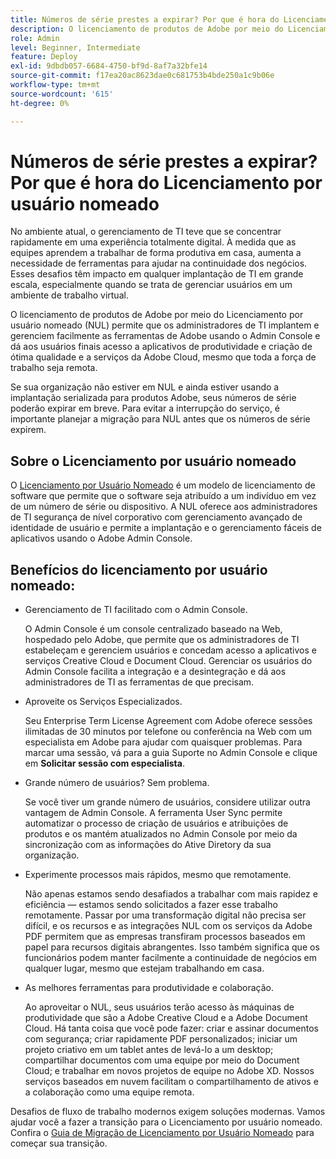 ```yaml
---
title: Números de série prestes a expirar? Por que é hora do Licenciamento por usuário nomeado
description: O licenciamento de produtos de Adobe por meio do Licenciamento por usuário nomeado (NUL) permite que os administradores de TI implantem e gerenciem facilmente as ferramentas de Adobe usando o Admin Console e dá aos usuários finais acesso aos aplicativos de produtividade e criação de classe mundial e aos serviços da Adobe Cloud, mesmo que toda a força de trabalho seja remota
role: Admin
level: Beginner, Intermediate
feature: Deploy
exl-id: 9dbdb057-6684-4750-bf9d-8af7a32bfe14
source-git-commit: f17ea20ac8623dae0c681753b4bde250a1c9b06e
workflow-type: tm+mt
source-wordcount: '615'
ht-degree: 0%

---
```


# Números de série prestes a expirar? Por que é hora do Licenciamento por usuário nomeado

No ambiente atual, o gerenciamento de TI teve que se concentrar rapidamente em uma experiência totalmente digital. À medida que as equipes aprendem a trabalhar de forma produtiva em casa, aumenta a necessidade de ferramentas para ajudar na continuidade dos negócios. Esses desafios têm impacto em qualquer implantação de TI em grande escala, especialmente quando se trata de gerenciar usuários em um ambiente de trabalho virtual.

O licenciamento de produtos de Adobe por meio do Licenciamento por usuário nomeado (NUL) permite que os administradores de TI implantem e gerenciem facilmente as ferramentas de Adobe usando o Admin Console e dá aos usuários finais acesso a aplicativos de produtividade e criação de ótima qualidade e a serviços da Adobe Cloud, mesmo que toda a força de trabalho seja remota.

Se sua organização não estiver em NUL e ainda estiver usando a implantação serializada para produtos Adobe, seus números de série poderão expirar em breve. Para evitar a interrupção do serviço, é importante planejar a migração para NUL antes que os números de série expirem.

## Sobre o Licenciamento por usuário nomeado

O [Licenciamento por Usuário Nomeado](https://helpx.adobe.com/enterprise/using/licensing.html) é um modelo de licenciamento de software que permite que o software seja atribuído a um indivíduo em vez de um número de série ou dispositivo. A NUL oferece aos administradores de TI segurança de nível corporativo com gerenciamento avançado de identidade de usuário e permite a implantação e o gerenciamento fáceis de aplicativos usando o Adobe Admin Console.

## Benefícios do licenciamento por usuário nomeado:

* Gerenciamento de TI facilitado com o Admin Console.

  O Admin Console é um console centralizado baseado na Web, hospedado pelo Adobe, que permite que os administradores de TI estabeleçam e gerenciem usuários e concedam acesso a aplicativos e serviços Creative Cloud e Document Cloud. Gerenciar os usuários do Admin Console facilita a integração e a desintegração e dá aos administradores de TI as ferramentas de que precisam.

* Aproveite os Serviços Especializados.

  Seu Enterprise Term License Agreement com Adobe oferece sessões ilimitadas de 30 minutos por telefone ou conferência na Web com um especialista em Adobe para ajudar com quaisquer problemas. Para marcar uma sessão, vá para a guia Suporte no Admin Console e clique em **Solicitar sessão com especialista**.

* Grande número de usuários? Sem problema.

  Se você tiver um grande número de usuários, considere utilizar outra vantagem de Admin Console. A ferramenta User Sync permite automatizar o processo de criação de usuários e atribuições de produtos e os mantém atualizados no Admin Console por meio da sincronização com as informações do Ative Diretory da sua organização.

* Experimente processos mais rápidos, mesmo que remotamente.

  Não apenas estamos sendo desafiados a trabalhar com mais rapidez e eficiência — estamos sendo solicitados a fazer esse trabalho remotamente. Passar por uma transformação digital não precisa ser difícil, e os recursos e as integrações NUL com os serviços da Adobe PDF permitem que as empresas transfiram processos baseados em papel para recursos digitais abrangentes. Isso também significa que os funcionários podem manter facilmente a continuidade de negócios em qualquer lugar, mesmo que estejam trabalhando em casa.

* As melhores ferramentas para produtividade e colaboração.

  Ao aproveitar o NUL, seus usuários terão acesso às máquinas de produtividade que são a Adobe Creative Cloud e a Adobe Document Cloud. Há tanta coisa que você pode fazer: criar e assinar documentos com segurança; criar rapidamente PDF personalizados; iniciar um projeto criativo em um tablet antes de levá-lo a um desktop; compartilhar documentos com uma equipe por meio do Document Cloud; e trabalhar em novos projetos de equipe no Adobe XD. Nossos serviços baseados em nuvem facilitam o compartilhamento de ativos e a colaboração como uma equipe remota.

Desafios de fluxo de trabalho modernos exigem soluções modernas. Vamos ajudar você a fazer a transição para o Licenciamento por usuário nomeado. Confira o [Guia de Migração de Licenciamento por Usuário Nomeado](https://offers.adobe.com/content/dam/offer-manager/en/na/marketing/CCE/Adobe_Named_User_Licensing_Migration_Guide.pdf) para começar sua transição.
